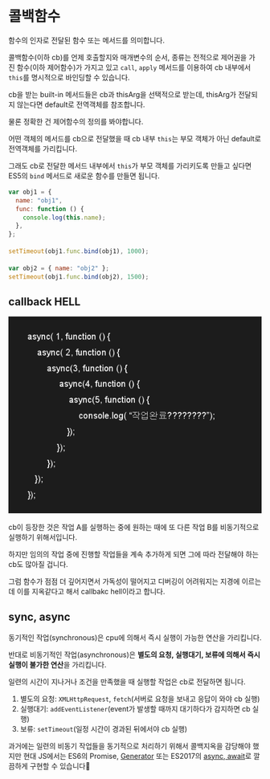 # 콜백함수

함수의 인자로 전달된 함수 또는 메서드를 의미합니다.

콜백함수(이하 cb)를 언제 호출할지와 매개변수의 순서, 종류는 전적으로 제어권을 가진 함수(이하 제어함수)가 가지고 있고 `call`, `apply` 메서드를 이용하여 cb 내부에서 `this`를 명시적으로 바인딩할 수 있습니다.

cb을 받는 built-in 메서드들은 cb과 thisArg을 선택적으로 받는데, thisArg가 전달되지 않는다면 default로 전역객체를 참조합니다.

물론 정확한 건 제어함수의 정의를 봐야합니다.

어떤 객체의 메서드를 cb으로 전달했을 때 cb 내부 `this`는 부모 객체가 아닌 default로 전역객체를 가리킵니다.

그래도 cb로 전달한 메서드 내부에서 `this`가 부모 객체를 가리키도록 만들고 싶다면 ES5의 `bind` 메서드로 새로운 함수를 만들면 됩니다.

```js
var obj1 = {
  name: "obj1",
  func: function () {
    console.log(this.name);
  },
};

setTimeout(obj1.func.bind(obj1), 1000);

var obj2 = { name: "obj2" };
setTimeout(obj1.func.bind(obj2), 1500);
```

## callback HELL

![callback HELL](../image/callback_hell.png)

cb이 등장한 것은 작업 A를 실행하는 중에 원하는 때에 또 다른 작업 B를 비동기적으로 실행하기 위해서입니다.

하지만 임의의 작업 중에 진행할 작업들을 계속 추가하게 되면 그에 따라 전달해야 하는 cb도 많아질 겁니다.

그럼 함수가 점점 더 깊어지면서 가독성이 떨어지고 디버깅이 어려워지는 지경에 이르는데 이를 지옥같다고 해서 callbakc hell이라고 합니다.

## sync, async

동기적인 작업(synchronous)은 cpu에 의해서 즉시 실행이 가능한 연산을 가리킵니다.

반대로 비동기적인 작업(asynchronous)은 **별도의 요청, 실행대기, 보류에 의해서 즉시 실행이 불가한 연산**을 가리킵니다.

일련의 시간이 지나거나 조건을 만족했을 때 실행할 작업은 cb로 전달하면 됩니다.

1. 별도의 요청: `XMLHttpRequest`, `fetch`(서버로 요청을 보내고 응답이 와야 cb 실행)
2. 실행대기: `addEventListener`(event가 발생할 때까지 대기하다가 감지하면 cb 실행)
3. 보류: `setTimeout`(일정 시간이 경과된 뒤에서야 cb 실행)

과거에는 일련의 비동기 작업들을 동기적으로 처리하기 위해서 콜백지옥을 감당해야 했지만 현대 JS에서는 ES6의 Promise, [Generator](../../../posts/javascript/loop/protocols.md#generator) 또는 ES2017의 [async, await](../../../posts/javascript/syntatic_sugar/async_await.md)로 깔끔하게 구현할 수 있습니다🥳
